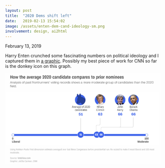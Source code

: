 ```yaml
---
layout: post
title:  "2020 Dems shift left"
date:   2019-02-13 15:54:02
image: /assets/enten-dem-cand-ideology-sm.png
involvement: design, ai2html
---
```


<p class="date" markdown="1">
February 13, 2019
</p>


Harry Enten crunched some fascinating numbers on political ideology and I captured them in [a graphic](https://www.cnn.com/2019/02/12/politics/2020-democratic-field-more-liberal-than-past-years/index.html). Possibly my best piece of work for CNN so far is the donkey icon on this graph.

[![The average of 2020 frontrunners' ideological score according to VoteView.com is more liberal than past candidates'.](/assets/enten-dem-cand-ideology.png)](https://www.cnn.com/2019/02/12/politics/2020-democratic-field-more-liberal-than-past-years/index.html)
